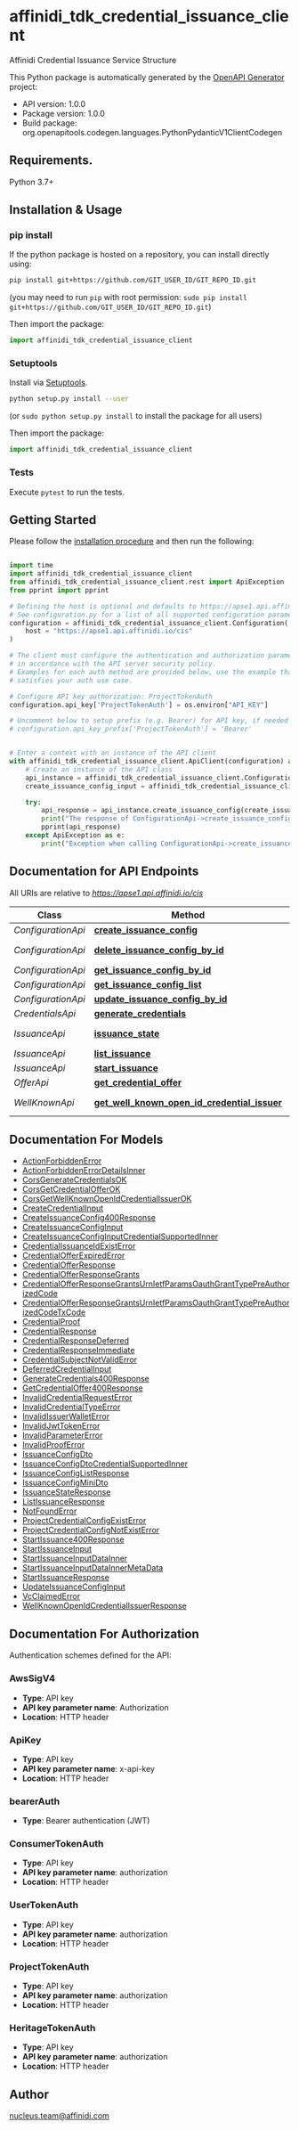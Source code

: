 # affinidi_tdk_credential_issuance_client

Affinidi Credential Issuance Service Structure

This Python package is automatically generated by the [OpenAPI Generator](https://openapi-generator.tech) project:

- API version: 1.0.0
- Package version: 1.0.0
- Build package: org.openapitools.codegen.languages.PythonPydanticV1ClientCodegen

## Requirements.

Python 3.7+

## Installation & Usage

### pip install

If the python package is hosted on a repository, you can install directly using:

```sh
pip install git+https://github.com/GIT_USER_ID/GIT_REPO_ID.git
```

(you may need to run `pip` with root permission: `sudo pip install git+https://github.com/GIT_USER_ID/GIT_REPO_ID.git`)

Then import the package:

```python
import affinidi_tdk_credential_issuance_client
```

### Setuptools

Install via [Setuptools](http://pypi.python.org/pypi/setuptools).

```sh
python setup.py install --user
```

(or `sudo python setup.py install` to install the package for all users)

Then import the package:

```python
import affinidi_tdk_credential_issuance_client
```

### Tests

Execute `pytest` to run the tests.

## Getting Started

Please follow the [installation procedure](#installation--usage) and then run the following:

```python

import time
import affinidi_tdk_credential_issuance_client
from affinidi_tdk_credential_issuance_client.rest import ApiException
from pprint import pprint

# Defining the host is optional and defaults to https://apse1.api.affinidi.io/cis
# See configuration.py for a list of all supported configuration parameters.
configuration = affinidi_tdk_credential_issuance_client.Configuration(
    host = "https://apse1.api.affinidi.io/cis"
)

# The client must configure the authentication and authorization parameters
# in accordance with the API server security policy.
# Examples for each auth method are provided below, use the example that
# satisfies your auth use case.

# Configure API key authorization: ProjectTokenAuth
configuration.api_key['ProjectTokenAuth'] = os.environ["API_KEY"]

# Uncomment below to setup prefix (e.g. Bearer) for API key, if needed
# configuration.api_key_prefix['ProjectTokenAuth'] = 'Bearer'


# Enter a context with an instance of the API client
with affinidi_tdk_credential_issuance_client.ApiClient(configuration) as api_client:
    # Create an instance of the API class
    api_instance = affinidi_tdk_credential_issuance_client.ConfigurationApi(api_client)
    create_issuance_config_input = affinidi_tdk_credential_issuance_client.CreateIssuanceConfigInput() # CreateIssuanceConfigInput | Request body of create configuration

    try:
        api_response = api_instance.create_issuance_config(create_issuance_config_input)
        print("The response of ConfigurationApi->create_issuance_config:\n")
        pprint(api_response)
    except ApiException as e:
        print("Exception when calling ConfigurationApi->create_issuance_config: %s\n" % e)

```

## Documentation for API Endpoints

All URIs are relative to *https://apse1.api.affinidi.io/cis*

| Class              | Method                                                                                                        | HTTP request                                                 | Description |
| ------------------ | ------------------------------------------------------------------------------------------------------------- | ------------------------------------------------------------ | ----------- |
| _ConfigurationApi_ | [**create_issuance_config**](docs/ConfigurationApi.md#create_issuance_config)                                 | **POST** /v1/configurations                                  |
| _ConfigurationApi_ | [**delete_issuance_config_by_id**](docs/ConfigurationApi.md#delete_issuance_config_by_id)                     | **DELETE** /v1/configurations/{configurationId}              |
| _ConfigurationApi_ | [**get_issuance_config_by_id**](docs/ConfigurationApi.md#get_issuance_config_by_id)                           | **GET** /v1/configurations/{configurationId}                 |
| _ConfigurationApi_ | [**get_issuance_config_list**](docs/ConfigurationApi.md#get_issuance_config_list)                             | **GET** /v1/configurations                                   |
| _ConfigurationApi_ | [**update_issuance_config_by_id**](docs/ConfigurationApi.md#update_issuance_config_by_id)                     | **PUT** /v1/configurations/{configurationId}                 |
| _CredentialsApi_   | [**generate_credentials**](docs/CredentialsApi.md#generate_credentials)                                       | **POST** /v1/{projectId}/credential                          |
| _IssuanceApi_      | [**issuance_state**](docs/IssuanceApi.md#issuance_state)                                                      | **GET** /v1/{projectId}/issuance/state/{issuanceId}          |
| _IssuanceApi_      | [**list_issuance**](docs/IssuanceApi.md#list_issuance)                                                        | **GET** /v1/{projectId}/issuance                             |
| _IssuanceApi_      | [**start_issuance**](docs/IssuanceApi.md#start_issuance)                                                      | **POST** /v1/{projectId}/issuance/start                      |
| _OfferApi_         | [**get_credential_offer**](docs/OfferApi.md#get_credential_offer)                                             | **GET** /v1/{projectId}/offers/{issuanceId}                  |
| _WellKnownApi_     | [**get_well_known_open_id_credential_issuer**](docs/WellKnownApi.md#get_well_known_open_id_credential_issuer) | **GET** /v1/{projectId}/.well-known/openid-credential-issuer |

## Documentation For Models

- [ActionForbiddenError](docs/ActionForbiddenError.md)
- [ActionForbiddenErrorDetailsInner](docs/ActionForbiddenErrorDetailsInner.md)
- [CorsGenerateCredentialsOK](docs/CorsGenerateCredentialsOK.md)
- [CorsGetCredentialOfferOK](docs/CorsGetCredentialOfferOK.md)
- [CorsGetWellKnownOpenIdCredentialIssuerOK](docs/CorsGetWellKnownOpenIdCredentialIssuerOK.md)
- [CreateCredentialInput](docs/CreateCredentialInput.md)
- [CreateIssuanceConfig400Response](docs/CreateIssuanceConfig400Response.md)
- [CreateIssuanceConfigInput](docs/CreateIssuanceConfigInput.md)
- [CreateIssuanceConfigInputCredentialSupportedInner](docs/CreateIssuanceConfigInputCredentialSupportedInner.md)
- [CredentialIssuanceIdExistError](docs/CredentialIssuanceIdExistError.md)
- [CredentialOfferExpiredError](docs/CredentialOfferExpiredError.md)
- [CredentialOfferResponse](docs/CredentialOfferResponse.md)
- [CredentialOfferResponseGrants](docs/CredentialOfferResponseGrants.md)
- [CredentialOfferResponseGrantsUrnIetfParamsOauthGrantTypePreAuthorizedCode](docs/CredentialOfferResponseGrantsUrnIetfParamsOauthGrantTypePreAuthorizedCode.md)
- [CredentialOfferResponseGrantsUrnIetfParamsOauthGrantTypePreAuthorizedCodeTxCode](docs/CredentialOfferResponseGrantsUrnIetfParamsOauthGrantTypePreAuthorizedCodeTxCode.md)
- [CredentialProof](docs/CredentialProof.md)
- [CredentialResponse](docs/CredentialResponse.md)
- [CredentialResponseDeferred](docs/CredentialResponseDeferred.md)
- [CredentialResponseImmediate](docs/CredentialResponseImmediate.md)
- [CredentialSubjectNotValidError](docs/CredentialSubjectNotValidError.md)
- [DeferredCredentialInput](docs/DeferredCredentialInput.md)
- [GenerateCredentials400Response](docs/GenerateCredentials400Response.md)
- [GetCredentialOffer400Response](docs/GetCredentialOffer400Response.md)
- [InvalidCredentialRequestError](docs/InvalidCredentialRequestError.md)
- [InvalidCredentialTypeError](docs/InvalidCredentialTypeError.md)
- [InvalidIssuerWalletError](docs/InvalidIssuerWalletError.md)
- [InvalidJwtTokenError](docs/InvalidJwtTokenError.md)
- [InvalidParameterError](docs/InvalidParameterError.md)
- [InvalidProofError](docs/InvalidProofError.md)
- [IssuanceConfigDto](docs/IssuanceConfigDto.md)
- [IssuanceConfigDtoCredentialSupportedInner](docs/IssuanceConfigDtoCredentialSupportedInner.md)
- [IssuanceConfigListResponse](docs/IssuanceConfigListResponse.md)
- [IssuanceConfigMiniDto](docs/IssuanceConfigMiniDto.md)
- [IssuanceStateResponse](docs/IssuanceStateResponse.md)
- [ListIssuanceResponse](docs/ListIssuanceResponse.md)
- [NotFoundError](docs/NotFoundError.md)
- [ProjectCredentialConfigExistError](docs/ProjectCredentialConfigExistError.md)
- [ProjectCredentialConfigNotExistError](docs/ProjectCredentialConfigNotExistError.md)
- [StartIssuance400Response](docs/StartIssuance400Response.md)
- [StartIssuanceInput](docs/StartIssuanceInput.md)
- [StartIssuanceInputDataInner](docs/StartIssuanceInputDataInner.md)
- [StartIssuanceInputDataInnerMetaData](docs/StartIssuanceInputDataInnerMetaData.md)
- [StartIssuanceResponse](docs/StartIssuanceResponse.md)
- [UpdateIssuanceConfigInput](docs/UpdateIssuanceConfigInput.md)
- [VcClaimedError](docs/VcClaimedError.md)
- [WellKnownOpenIdCredentialIssuerResponse](docs/WellKnownOpenIdCredentialIssuerResponse.md)

<a id="documentation-for-authorization"></a>

## Documentation For Authorization

Authentication schemes defined for the API:
<a id="AwsSigV4"></a>

### AwsSigV4

- **Type**: API key
- **API key parameter name**: Authorization
- **Location**: HTTP header

<a id="ApiKey"></a>

### ApiKey

- **Type**: API key
- **API key parameter name**: x-api-key
- **Location**: HTTP header

<a id="bearerAuth"></a>

### bearerAuth

- **Type**: Bearer authentication (JWT)

<a id="ConsumerTokenAuth"></a>

### ConsumerTokenAuth

- **Type**: API key
- **API key parameter name**: authorization
- **Location**: HTTP header

<a id="UserTokenAuth"></a>

### UserTokenAuth

- **Type**: API key
- **API key parameter name**: authorization
- **Location**: HTTP header

<a id="ProjectTokenAuth"></a>

### ProjectTokenAuth

- **Type**: API key
- **API key parameter name**: authorization
- **Location**: HTTP header

<a id="HeritageTokenAuth"></a>

### HeritageTokenAuth

- **Type**: API key
- **API key parameter name**: authorization
- **Location**: HTTP header

## Author

nucleus.team@affinidi.com
